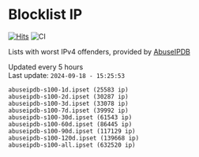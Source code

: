 # Blocklist IP

[![Hits](https://hits.seeyoufarm.com/api/count/incr/badge.svg?url=https%3A%2F%2Fgithub.com%2Fborestad%2Fblocklist-ip%2F&count_bg=%2379C83D&title_bg=%23555555&icon=&icon_color=%23E7E7E7&title=hits&edge_flat=false)](https://hits.seeyoufarm.com)  ![CI](https://img.shields.io/github/workflow/status/borestad/blocklist-ip/CI?style=flat-square)

Lists with worst IPv4 offenders, provided by [AbuseIPDB](https://www.abuseipdb.com/)

<!-- FOOTER-PLACEHOLDER -->
Updated every 5 hours<br>
Last update: `2024-09-18 - 15:25:53`
```
abuseipdb-s100-1d.ipset (25583 ip)
abuseipdb-s100-2d.ipset (30287 ip)
abuseipdb-s100-3d.ipset (33078 ip)
abuseipdb-s100-7d.ipset (39992 ip)
abuseipdb-s100-30d.ipset (61543 ip)
abuseipdb-s100-60d.ipset (86445 ip)
abuseipdb-s100-90d.ipset (117129 ip)
abuseipdb-s100-120d.ipset (139668 ip)
abuseipdb-s100-all.ipset (632520 ip)
```

